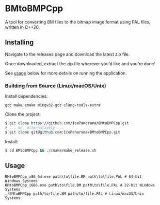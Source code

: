 # BMtoBMPCpp
A tool for converting BM files to the bitmap image format using PAL files, written in C++20.

## Installing

Navigate to the releases page and download the latest zip file.

Once downloaded, extract the zip file wherever you'd like and you're done!

See [usage](#Usage) below for more details on running the application.

### Building from Source (Linux/macOS/Unix)

Install dependencies:

```
gcc make cmake mingw32-gcc clang-tools-extra
```

Clone the project:
```bash
$ git clone https://github.com/IcePanorama/BMtoBMPCpp.git
# ... or, alternatively ...
$ git clone git@github.com:IcePanorama/BMtoBMPCpp.git
```

Install:
```bash
$ cd BMtoBMPCpp && ./cmake/make_release.sh
```

## Usage
```
BMtoBMPCpp_x86_64.exe path\to\file.BM path\to\file.PAL # 64-bit Windows Systems
BMtoBMPCpp_i686.exe path\to\file.BM path\to\file.PAL # 32-bit Windows Systems
./BMtoBMPCpp path/to/file.BM path/to/file.PAL # Linux/macOS/Unix Systems
```
